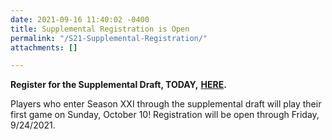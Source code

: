 ```yaml
---
date: 2021-09-16 11:40:02 -0400
title: Supplemental Registration is Open
permalink: "/S21-Supplemental-Registration/"
attachments: []

---
```

**Register for the Supplemental Draft, TODAY,** [**HERE**](https://dcgffl.us16.list-manage.com/track/click?u=44f118b44c71d10ae3076bec3&id=5a25b9609a&e=c3641de19c)**.**

Players who enter Season XXI through the supplemental draft will play their first game on Sunday, October 10!  Registration will be open through Friday, 9/24/2021.